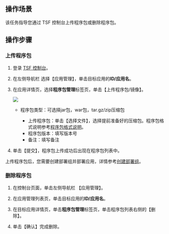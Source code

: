 ## 操作场景

该任务指导您通过 TSF 控制台上传程序包或删除程序包。

## 操作步骤

### 上传程序包

1. 登录 [TSF 控制台](https://console.cloud.tencent.com/tsf/index)。

2. 在左侧导航栏 选择【应用管理】，单击目标应用的**ID/应用名**。

3. 在应用详情页，选择**程序包管理**标签页，单击【上传程序包/镜像】。

   ![](https://main.qcloudimg.com/raw/5a787f36ad59049ab5ea85601bf6a0b5.png)

   - 程序包类型：可选择jar包，war包，tar.gz/zip压缩包

     - 上传程序包：单击【选择文件】，选择提前准备好的压缩包。程序包格式说明参考[程序包格式说明](https://cloud.tencent.com/document/product/649/30359)。
     - 程序包版本：填写版本号
     - 备注：填写备注

4. 单击【提交】，程序包上传成功后出现在程序包列表中。

上传程序包后，您需要创建部署组并部署应用，详情参考[创建部署组]()。

### 删除程序包

1. 在控制台页面，单击左侧导航栏 【应用管理】。

2. 在应用管理列表页，单击目标应用的**ID/应用名**。

3. 在目标应用详情页，单击**程序包管理**标签页，单击程序包列表右侧的【删除】。

4. 单击【确认】完成删除。
